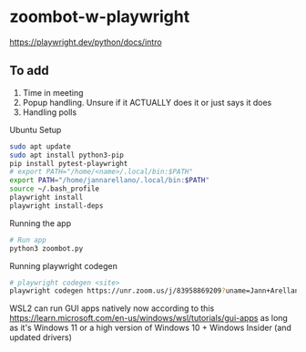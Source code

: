 # zoombot-w-playwright
https://playwright.dev/python/docs/intro

## To add
1. Time in meeting
2. Popup handling. Unsure if it ACTUALLY does it or just says it does
3. Handling polls


Ubuntu Setup
```bash
sudo apt update
sudo apt install python3-pip
pip install pytest-playwright
# export PATH="/home/<name>/.local/bin:$PATH"
export PATH="/home/jannarellano/.local/bin:$PATH"
source ~/.bash_profile
playwright install
playwright install-deps
```

Running the app
```bash
# Run app
python3 zoombot.py
```

Running playwright codegen
```bash
# playwright codegen <site>
playwright codegen https://unr.zoom.us/j/83958869209?uname=Jann+Arellano
```

WSL2 can run GUI apps natively now according to this https://learn.microsoft.com/en-us/windows/wsl/tutorials/gui-apps
as long as it's Windows 11 or a high version of Windows 10 + Windows Insider (and updated drivers)